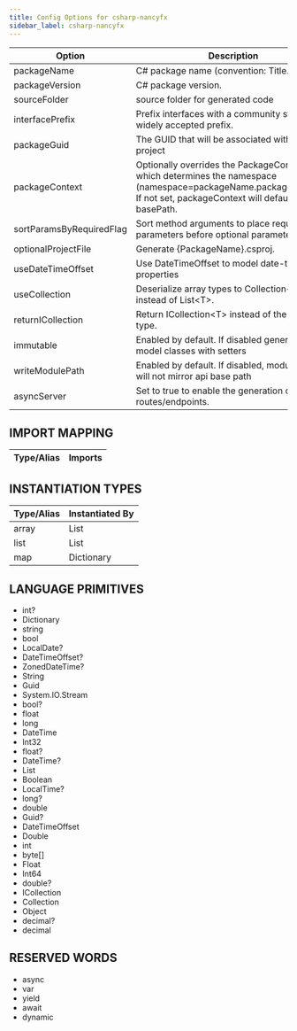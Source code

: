 ```yaml
---
title: Config Options for csharp-nancyfx
sidebar_label: csharp-nancyfx
---
```


| Option | Description | Values | Default |
| ------ | ----------- | ------ | ------- |
|packageName|C# package name (convention: Title.Case).| |Org.OpenAPITools|
|packageVersion|C# package version.| |1.0.0|
|sourceFolder|source folder for generated code| |src|
|interfacePrefix|Prefix interfaces with a community standard or widely accepted prefix.| ||
|packageGuid|The GUID that will be associated with the C# project| |null|
|packageContext|Optionally overrides the PackageContext which determines the namespace (namespace=packageName.packageContext). If not set, packageContext will default to basePath.| |null|
|sortParamsByRequiredFlag|Sort method arguments to place required parameters before optional parameters.| |true|
|optionalProjectFile|Generate {PackageName}.csproj.| |true|
|useDateTimeOffset|Use DateTimeOffset to model date-time properties| |false|
|useCollection|Deserialize array types to Collection&lt;T&gt; instead of List&lt;T&gt;.| |false|
|returnICollection|Return ICollection&lt;T&gt; instead of the concrete type.| |false|
|immutable|Enabled by default. If disabled generates model classes with setters| |true|
|writeModulePath|Enabled by default. If disabled, module paths will not mirror api base path| |true|
|asyncServer|Set to true to enable the generation of async routes/endpoints.| |false|

## IMPORT MAPPING

| Type/Alias | Imports |
| ---------- | ------- |


## INSTANTIATION TYPES

| Type/Alias | Instantiated By |
| ---------- | --------------- |
|array|List|
|list|List|
|map|Dictionary|


## LANGUAGE PRIMITIVES

<ul data-columns="2" style="list-style-type: disc;-webkit-columns:2;-moz-columns:2;columns:2;-moz-column-fill:auto;column-fill:auto"><li>int?</li>
<li>Dictionary</li>
<li>string</li>
<li>bool</li>
<li>LocalDate?</li>
<li>DateTimeOffset?</li>
<li>ZonedDateTime?</li>
<li>String</li>
<li>Guid</li>
<li>System.IO.Stream</li>
<li>bool?</li>
<li>float</li>
<li>long</li>
<li>DateTime</li>
<li>Int32</li>
<li>float?</li>
<li>DateTime?</li>
<li>List</li>
<li>Boolean</li>
<li>LocalTime?</li>
<li>long?</li>
<li>double</li>
<li>Guid?</li>
<li>DateTimeOffset</li>
<li>Double</li>
<li>int</li>
<li>byte[]</li>
<li>Float</li>
<li>Int64</li>
<li>double?</li>
<li>ICollection</li>
<li>Collection</li>
<li>Object</li>
<li>decimal?</li>
<li>decimal</li>
</ul>

## RESERVED WORDS

<ul data-columns="2" style="list-style-type: disc;-webkit-columns:2;-moz-columns:2;columns:2;-moz-column-fill:auto;column-fill:auto"><li>async</li>
<li>var</li>
<li>yield</li>
<li>await</li>
<li>dynamic</li>
</ul>
